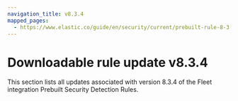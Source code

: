 ```yaml
---
navigation_title: v8.3.4
mapped_pages:
  - https://www.elastic.co/guide/en/security/current/prebuilt-rule-8-3-4-prebuilt-rules-8-3-4-appendix.html
---
```


# Downloadable rule update v8.3.4

This section lists all updates associated with version 8.3.4 of the Fleet integration Prebuilt Security Detection Rules.